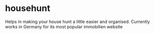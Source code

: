 # househunt
Helps in making your house hunt a little easier and organised. Currently works in Germany for its most popular immobilien website
